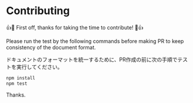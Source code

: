 # Contributing

:+1::tada: First off, thanks for taking the time to contribute! :tada::+1:

Please run the test by the following commands before making PR to keep consistency of the document format.

 ドキュメントのフォーマットを統一するために、PR作成の前に次の手順でテストを実行してください。

 ```sh
npm install
npm test
```

Thanks.